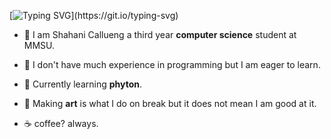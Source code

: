 [![Typing SVG](https://readme-typing-svg.demolab.com?font=Fira+Code&size=30&duration=2000&pause=2000&color=1EDF1C&width=750&lines=Hi+there!+Welcome+to+my+github+Profile.)](https://git.io/typing-svg)
- 👋 I am Shahani Callueng a third year **computer science** student at MMSU.  


- 👀 I don't have much experience in programming but I am eager to learn.
- 🐍 Currently learning **phyton**.
- 🎨 Making **art** is what I do on break but it does not mean I am good at it.
- ☕ coffee? always.


<!---
shahanic/shahanic is a ✨ special ✨ repository because its `README.md` (this file) appears on your GitHub profile.
You can click the Preview link to take a look at your changes.
- 🔗 visit my github profile to see arts **soon**
--->
